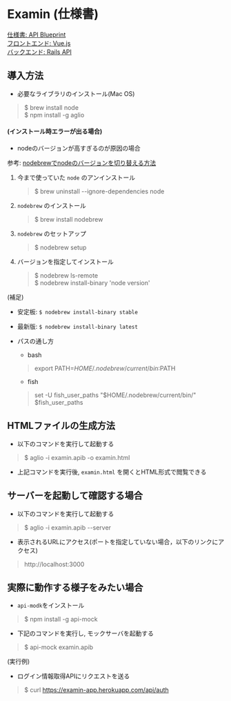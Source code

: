 # Examin (仕様書)

[仕様書: API Blueprint](https://github.com/nishikawatadashi/examin_blueprint)     
[フロントエンド: Vue.js](https://github.com/nishikawatadashi/examin_vue)     
[バックエンド: Rails API](https://github.com/nishikawatadashi/examin)     

## 導入方法

* 必要なライブラリのインストール(Mac OS)

> $ brew install node     
> $ npm install -g aglio

####  (インストール時エラーが出る場合)

* nodeのバージョンが高すぎるのが原因の場合

参考: [nodebrewでnodeのバージョンを切り替える方法](https://qiita.com/kuriya/items/36ae29366df0b7c95dec)

1. 今まで使っていた ```node``` のアンインストール

    > $ brew uninstall --ignore-dependencies node

2. ```nodebrew``` のインストール

    > $ brew install nodebrew

3. ```nodebrew``` のセットアップ

    > $ nodebrew setup

4. バージョンを指定してインストール

    > $ nodebrew ls-remote     
      $ nodebrew install-binary 'node version'

(補足)

* 安定板: ```$ nodebrew install-binary stable```
* 最新版: ```$ nodebrew install-binary latest```

* パスの通し方
    * bash
    > export PATH=$HOME/.nodebrew/current/bin:$PATH

    * fish
    > set -U fish_user_paths "$HOME/.nodebrew/current/bin/" $fish_user_paths


## HTMLファイルの生成方法

* 以下のコマンドを実行して起動する

> $ aglio -i examin.apib -o examin.html


* 上記コマンドを実行後, ```examin.html``` を開くとHTML形式で閲覧できる

## サーバーを起動して確認する場合

* 以下のコマンドを実行して起動する

> $ aglio -i examin.apib --server

* 表示されるURLにアクセス(ポートを指定していない場合，以下のリンクにアクセス)

> http://localhost:3000

## 実際に動作する様子をみたい場合

* ```api-modk```をインストール

> $ npm install -g api-mock

* 下記のコマンドを実行し, モックサーバを起動する

> $ api-mock examin.apib

(実行例)

* ログイン情報取得APIにリクエストを送る

> $ curl https://examin-app.herokuapp.com/api/auth

